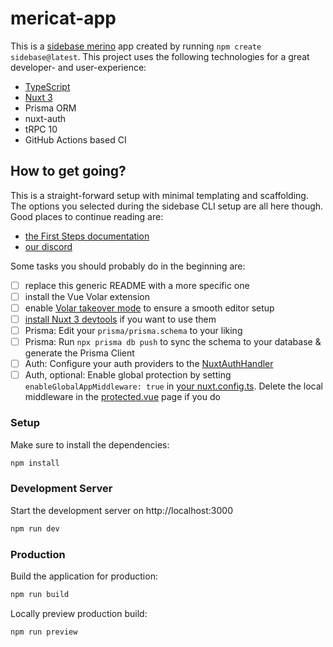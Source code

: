# mericat-app

This is a [sidebase merino](https://sidebase.io/) app created by running `npm create sidebase@latest`. This project uses the following technologies for a great developer- and user-experience:
- [TypeScript](https://www.typescriptlang.org/)
- [Nuxt 3](https://nuxt.com)
- Prisma ORM
- nuxt-auth
- tRPC 10
- GitHub Actions based CI

## How to get going?

This is a straight-forward setup with minimal templating and scaffolding. The options you selected during the sidebase CLI setup are all here though. Good places to continue reading are:
- [the First Steps documentation](https://sidebase.io/sidebase/usage)
- [our discord](https://discord.gg/auc8eCeGzx)

Some tasks you should probably do in the beginning are:
- [ ] replace this generic README with a more specific one
- [ ] install the Vue Volar extension
- [ ] enable [Volar takeover mode](https://nuxt.com/docs/getting-started/installation#prerequisites) to ensure a smooth editor setup
- [ ] [install Nuxt 3 devtools](https://github.com/nuxt/devtools#installation) if you want to use them
- [ ] Prisma: Edit your `prisma/prisma.schema` to your liking
- [ ] Prisma: Run `npx prisma db push` to sync the schema to your database & generate the Prisma Client
- [ ] Auth: Configure your auth providers to the [NuxtAuthHandler](./server/api/auth/[...].ts)
- [ ] Auth, optional: Enable global protection by setting `enableGlobalAppMiddleware: true` in [your nuxt.config.ts](./nuxt.config.ts). Delete the local middleware in the [protected.vue](./pages/protected.vue) page if you do

### Setup

Make sure to install the dependencies:

```bash
npm install
```

### Development Server

Start the development server on http://localhost:3000

```bash
npm run dev
```

### Production

Build the application for production:

```bash
npm run build
```

Locally preview production build:

```bash
npm run preview
```
